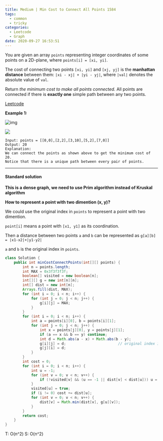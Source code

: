 ```yaml
---
title: Medium | Min Cost to Connect All Points 1584
tags:
  - common
  - tricky
categories:
  - Leetcode
  - Graph
date: 2020-09-27 16:53:51
---
```


You are given an array `points` representing integer coordinates of some points on a 2D-plane, where `points[i] = [xi, yi]`.

The cost of connecting two points `[xi, yi]` and `[xj, yj]` is the **manhattan distance** between them: `|xi - xj| + |yi - yj|`, where `|val|` denotes the absolute value of `val`.

Return *the minimum cost to make all points connected.* All points are connected if there is **exactly one** simple path between any two points.

[Leetcode](https://leetcode.com/problems/min-cost-to-connect-all-points/)

<!--more-->

**Example 1:**

![img](https://assets.leetcode.com/uploads/2020/08/26/d.png)

![](https://assets.leetcode.com/uploads/2020/08/26/c.png)

```
Input: points = [[0,0],[2,2],[3,10],[5,2],[7,0]]
Output: 20
Explanation:
We can connect the points as shown above to get the minimum cost of 20.
Notice that there is a unique path between every pair of points.
```

---

#### Standard solution  

**This is a dense graph, we need to use Prim algorithm instead of Kruskal algorithm**

**How to represent a point with two dimention (x, y)?**

We could use the original index in `points` to represent a point with two dimention.

`point[i]` means a point with `[x1, y1]` as its coordination.

Then a distance between two points `a` and `b` can be represented as `g[a][b] = |x1-x2|+|y1-y2|`

`a` and `b` is the original index in `points`.

```java
class Solution {
    public int minCostConnectPoints(int[][] points) {
        int n = points.length;
        int MAX = 0x3f3f3f3f;
        boolean[] visited = new boolean[n];
        int[][] g = new int[n][n];
        int[] dist = new int[n];
        Arrays.fill(dist, MAX);
        for (int i = 0; i < n; i++) {
            for (int j = 0; j < n; j++) {
                g[i][j] = MAX;
            }
        }
        for (int i = 0; i < n; i++) {
            int a = points[i][0], b = points[i][1];
            for (int j = 0; j < n; j++) {
                int x = points[j][0], y = points[j][1];
                if (a == x && b == y) continue;
                int d = Math.abs(a - x) + Math.abs(b - y);
                g[i][j] = d;						// original index i and j
                g[j][i] = d;
            }
        }
        int cost = 0;
        for (int i = 0; i < n; i++) {
            int u = -1;
            for (int v = 0; v < n; v++) {
                if (!visited[v] && (u == -1 || dist[v] < dist[u])) u = v;
            }
            visited[u] = true;
            if (i != 0) cost += dist[u];
            for (int v = 0; v < n; v++) {
                dist[v] = Math.min(dist[v], g[u][v]);
            }
        }
        return cost;
    }
}
```

T: O(n^2)			S: O(n^2)

